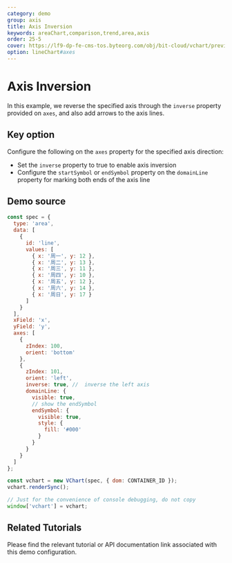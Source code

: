 ```yaml
---
category: demo
group: axis
title: Axis Inversion
keywords: areaChart,comparison,trend,area,axis
order: 25-5
cover: https://lf9-dp-fe-cms-tos.byteorg.com/obj/bit-cloud/vchart/preview/axis/inverse.png
option: lineChart#axes
---
```


# Axis Inversion

In this example, we reverse the specified axis through the `inverse` property provided on `axes`, and also add arrows to the axis lines.

## Key option

Configure the following on the `axes` property for the specified axis direction:

- Set the `inverse` property to true to enable axis inversion
- Configure the `startSymbol` or `endSymbol` property on the `domainLine` property for marking both ends of the axis line

## Demo source

```javascript livedemo
const spec = {
  type: 'area',
  data: [
    {
      id: 'line',
      values: [
        { x: '周一', y: 12 },
        { x: '周二', y: 13 },
        { x: '周三', y: 11 },
        { x: '周四', y: 10 },
        { x: '周五', y: 12 },
        { x: '周六', y: 14 },
        { x: '周日', y: 17 }
      ]
    }
  ],
  xField: 'x',
  yField: 'y',
  axes: [
    {
      zIndex: 100,
      orient: 'bottom'
    },
    {
      zIndex: 101,
      orient: 'left',
      inverse: true, //  inverse the left axis
      domainLine: {
        visible: true,
        // show the endSymbol
        endSymbol: {
          visible: true,
          style: {
            fill: '#000'
          }
        }
      }
    }
  ]
};

const vchart = new VChart(spec, { dom: CONTAINER_ID });
vchart.renderSync();

// Just for the convenience of console debugging, do not copy
window['vchart'] = vchart;
```

## Related Tutorials

Please find the relevant tutorial or API documentation link associated with this demo configuration.

